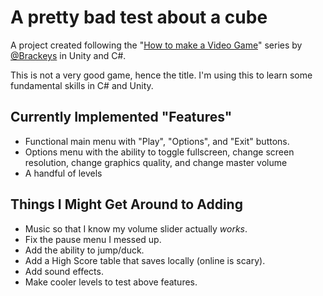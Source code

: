 # A pretty bad test about a cube
A project created following the "[How to make a Video Game](https://www.youtube.com/watch?v=j48LtUkZRjU&list=PLPV2KyIb3jR53Jce9hP7G5xC4O9AgnOuL)" series by [@Brackeys](https://github.com/Brackeys) in Unity and C#.

This is not a very good game, hence the title. I'm using this to learn some fundamental skills in C# and Unity.

## Currently Implemented "Features"
* Functional main menu with "Play", "Options", and "Exit" buttons.
* Options menu with the ability to toggle fullscreen, change screen resolution, change graphics quality, and change master volume
* A handful of levels 

## Things I Might Get Around to Adding
* Music so that I know my volume slider actually _works_.
* Fix the pause menu I messed up.
* Add the ability to jump/duck.
* Add a High Score table that saves locally (online is scary).
* Add sound effects.
* Make cooler levels to test above features.

